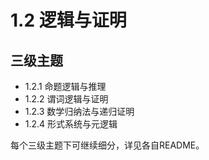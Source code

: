 # 1.2 逻辑与证明

## 三级主题

- 1.2.1 命题逻辑与推理
- 1.2.2 谓词逻辑与证明
- 1.2.3 数学归纳法与递归证明
- 1.2.4 形式系统与元逻辑

每个三级主题下可继续细分，详见各自README。
